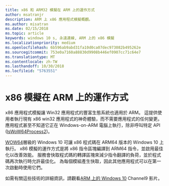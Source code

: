 ```yaml
---
title: x86 和 ARM32 模擬在 ARM 上的運作方式
author: msatranjr
description: ARM 上 x86 應用程式模擬概觀。
ms.author: misatran
ms.date: 02/15/2018
ms.topic: article
keywords: windows 10 s, 永遠連線, ARM 上的 x86 模擬
ms.localizationpriority: medium
ms.openlocfilehash: 6b596ab9abd31fa10d0ca07dec973082b495262e
ms.sourcegitcommit: 753e0a7160a88830d9908b446ef0907cc71c64e7
ms.translationtype: MT
ms.contentlocale: zh-TW
ms.lasthandoff: 10/30/2018
ms.locfileid: "5763551"
---
```

# <a name="how-x86-emulation-works-on-arm"></a>x86 模擬在 ARM 上的運作方式
x86 應用程式模擬讓 Win32 應用程式的豐富生態系統也適用於 ARM。 這提供使用者執行現有 x86 win32 應用程式的神奇體驗，而不需要應用程式的任何變更。 應用程式甚至不知道它正在 Windows-on-ARM 電腦上執行，除非呼叫特定 API ([IsWoW64Process2](https://msdn.microsoft.com/en-us/library/windows/desktop/mt804318.aspx))。

[WOW64](https://msdn.microsoft.com/en-us/library/windows/desktop/aa384249(v=vs.85).aspx)層級的 Windows 10 可讓 x86 程式碼在 ARM64 版本的 Windows 10 上執行。 x86 模擬的運作方式是將 x86 指令區塊編譯到 ARM64 指令，並啟用最佳化以改善效能。 服務會快取程式碼的轉譯區塊來減少指令翻譯的負荷，並於程式碼再次執行時允許最佳化。 為每個模組產生快取，因此其他應用程式可以在第一次啟動時使用它們。 

如需有關這些技術的詳細資訊，請觀看[ARM 上的 Windows 10](https://channel9.msdn.com/Events/Build/2017/P4171) Channel9 影片。 